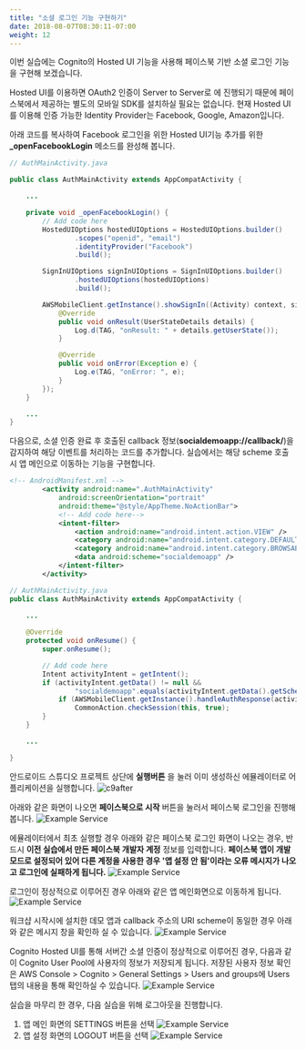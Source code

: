 ```yaml
---
title: "소셜 로그인 기능 구현하기"
date: 2018-08-07T08:30:11-07:00
weight: 12
---
```


이번 실습에는 Cognito의 Hosted UI 기능을 사용해 페이스북 기반 소셜 로그인 기능을 구현해 보겠습니다. 

Hosted UI를 이용하면 OAuth2 인증이 Server to Server로 에 진행되기 때문에 페이스북에서 제공하는 별도의 모바일 SDK를 설치하실 필요는 없습니다. 현재 Hosted UI를 이용해 인증 가능한 Identity Provider는 Facebook, Google, Amazon입니다.


아래 코드를 복사하여 Facebook 로그인을 위한 Hosted UI기능 추가를 위한 **_openFacebookLogin** 메소드를 완성해 봅니다.
```java
// AuthMainActivity.java

public class AuthMainActivity extends AppCompatActivity {

    ...

    private void _openFacebookLogin() {
        // Add code here
        HostedUIOptions hostedUIOptions = HostedUIOptions.builder()
                .scopes("openid", "email")
                .identityProvider("Facebook")
                .build();

        SignInUIOptions signInUIOptions = SignInUIOptions.builder()
                .hostedUIOptions(hostedUIOptions)
                .build();

        AWSMobileClient.getInstance().showSignIn((Activity) context, signInUIOptions, new Callback<UserStateDetails>() {
            @Override
            public void onResult(UserStateDetails details) {
                Log.d(TAG, "onResult: " + details.getUserState());
            }

            @Override
            public void onError(Exception e) {
                Log.e(TAG, "onError: ", e);
            }
        });
    }

    ...
}
```

다음으로, 소셜 인증 완료 후 호출된 callback 정보(**socialdemoapp://callback/**)을 감지하여 해당 이벤트를 처리하는 코드를 추가합니다. 실습에서는 해당 scheme 호출 시 앱 메인으로 이동하는 기능을 구현합니다.
```xml
<!-- AndroidManifest.xml -->
        <activity android:name=".AuthMainActivity"
            android:screenOrientation="portrait"
            android:theme="@style/AppTheme.NoActionBar">
            <!-- Add code here-->
            <intent-filter>
                <action android:name="android.intent.action.VIEW" />
                <category android:name="android.intent.category.DEFAULT" />
                <category android:name="android.intent.category.BROWSABLE" />
                <data android:scheme="socialdemoapp" />
            </intent-filter>
        </activity>
```

```java
// AuthMainActivity.java
public class AuthMainActivity extends AppCompatActivity {
    
    ...

    @Override
    protected void onResume() {
        super.onResume();

        // Add code here
        Intent activityIntent = getIntent();
        if (activityIntent.getData() != null &&
                "socialdemoapp".equals(activityIntent.getData().getScheme())) {
            if (AWSMobileClient.getInstance().handleAuthResponse(activityIntent))
                CommonAction.checkSession(this, true);
        }
    }

    ...

}
```

안드로이드 스튜디오 프로젝트 상단에 **실행버튼** 을 눌러 이미 생성하신 에뮬레이터로 어플리케이션을 실행합니다.
![c9after](/images/run.png)

아래와 같은 화면이 나오면 **페이스북으로 시작** 버튼을 눌러서 페이스북 로그인을 진행해 봅니다.
![Example Service](/images/app-authmain.png)

에뮬레이터에서 최초 실행할 경우 아래와 같은 페이스북 로그인 화면이 나오는 경우, 반드시 **이전 실습에서 만든 페이스북 개발자 계정** 정보를 입력합니다. **페이스북 앱이 개발모드로 설정되어 있어 다른 계정을 사용한 경우 '앱 설정 안 됨'이라는 오류 메시지가 나오고 로그인에 실패하게 됩니다.**
![Example Service](/images/facebook-oauth2.png)

로그인이 정상적으로 이루어진 경우 아래와 같은 앱 메인화면으로 이동하게 됩니다.
![Example Service](/images/app-main-init.png)

워크샵 시작시에 설치한 데모 앱과 callback 주소의 URI scheme이 동일한 경우 아래와 같은 메시지 창을 확인하 실 수 있습니다. 
![Example Service](/images/app-select.png)

Cognito Hosted UI를 통해 서버간 소셜 인증이 정상적으로 이루어진 경우, 다음과 같이 Cognito User Pool에 사용자의 정보가 저장되게 됩니다.
저장된 사용자 정보 확인은 AWS Console > Cognito > General Settings > Users and groups에 Users 탭의 내용을 통해 확인하실 수 있습니다.
![Example Service](/images/app-facebook-login-result.png)

실습을 마무리 한 경우, 다음 실습을 위해 로그아웃을 진행합니다.

1. 앱 메인 화면의 SETTINGS 버튼을 선택
![Example Service](/images/app-main-empty.png)
2. 앱 설정 화면의 LOGOUT 버튼을 선택
![Example Service](/images/app-settings.png)

